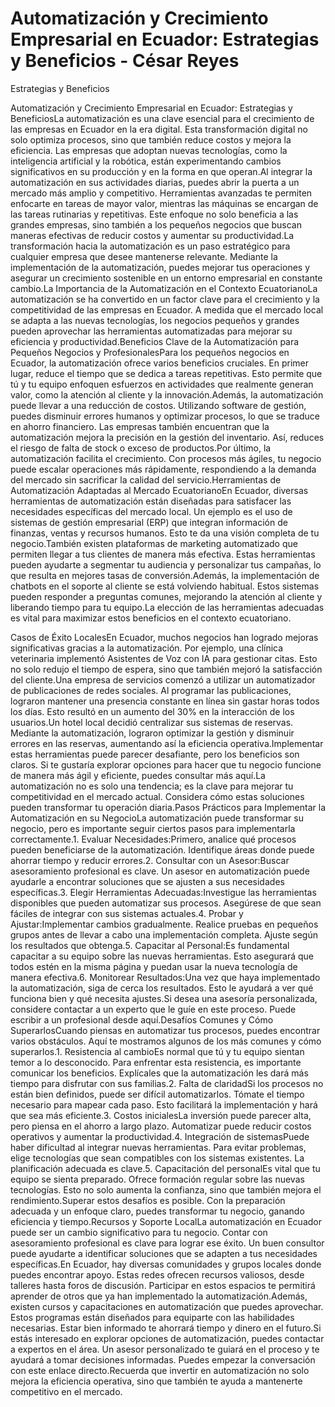 # Automatización y Crecimiento Empresarial en Ecuador: Estrategias y Beneficios - César Reyes
Estrategias y Beneficios
Automatización y Crecimiento Empresarial en Ecuador: Estrategias y BeneficiosLa automatización es una clave esencial para el crecimiento de las empresas en Ecuador en la era digital. Esta transformación digital no solo optimiza procesos, sino que también reduce costos y mejora la eficiencia. Las empresas que adoptan nuevas tecnologías, como la inteligencia artificial y la robótica, están experimentando cambios significativos en su producción y en la forma en que operan.Al integrar la automatización en sus actividades diarias, puedes abrir la puerta a un mercado más amplio y competitivo. Herramientas avanzadas te permiten enfocarte en tareas de mayor valor, mientras las máquinas se encargan de las tareas rutinarias y repetitivas. Este enfoque no solo beneficia a las grandes empresas, sino también a los pequeños negocios que buscan maneras efectivas de reducir costos y aumentar su productividad.La transformación hacia la automatización es un paso estratégico para cualquier empresa que desee mantenerse relevante. Mediante la implementación de la automatización, puedes mejorar tus operaciones y asegurar un crecimiento sostenible en un entorno empresarial en constante cambio.La Importancia de la Automatización en el Contexto EcuatorianoLa automatización se ha convertido en un factor clave para el crecimiento y la competitividad de las empresas en Ecuador. A medida que el mercado local se adapta a las nuevas tecnologías, los negocios pequeños y grandes pueden aprovechar las herramientas automatizadas para mejorar su eficiencia y productividad.Beneficios Clave de la Automatización para Pequeños Negocios y ProfesionalesPara los pequeños negocios en Ecuador, la automatización ofrece varios beneficios cruciales. En primer lugar, reduce el tiempo que se dedica a tareas repetitivas. Esto permite que tú y tu equipo enfoquen esfuerzos en actividades que realmente generan valor, como la atención al cliente y la innovación.Además, la automatización puede llevar a una reducción de costos. Utilizando software de gestión, puedes disminuir errores humanos y optimizar procesos, lo que se traduce en ahorro financiero. Las empresas también encuentran que la automatización mejora la precisión en la gestión del inventario. Así, reduces el riesgo de falta de stock o exceso de productos.Por último, la automatización facilita el crecimiento. Con procesos más ágiles, tu negocio puede escalar operaciones más rápidamente, respondiendo a la demanda del mercado sin sacrificar la calidad del servicio.Herramientas de Automatización Adaptadas al Mercado EcuatorianoEn Ecuador, diversas herramientas de automatización están diseñadas para satisfacer las necesidades específicas del mercado local. Un ejemplo es el uso de sistemas de gestión empresarial (ERP) que integran información de finanzas, ventas y recursos humanos. Esto te da una visión completa de tu negocio.También existen plataformas de marketing automatizado que permiten llegar a tus clientes de manera más efectiva. Estas herramientas pueden ayudarte a segmentar tu audiencia y personalizar tus campañas, lo que resulta en mejores tasas de conversión.Además, la implementación de chatbots en el soporte al cliente se está volviendo habitual. Estos sistemas pueden responder a preguntas comunes, mejorando la atención al cliente y liberando tiempo para tu equipo.La elección de las herramientas adecuadas es vital para maximizar estos beneficios en el contexto ecuatoriano.
Casos de Éxito LocalesEn Ecuador, muchos negocios han logrado mejoras significativas gracias a la automatización. Por ejemplo, una clínica veterinaria implementó Asistentes de Voz con IA para gestionar citas. Esto no solo redujo el tiempo de espera, sino que también mejoró la satisfacción del cliente.Una empresa de servicios comenzó a utilizar un automatizador de publicaciones de redes sociales. Al programar las publicaciones, lograron mantener una presencia constante en línea sin gastar horas todos los días. Esto resultó en un aumento del 30% en la interacción de los usuarios.Un hotel local decidió centralizar sus sistemas de reservas. Mediante la automatización, lograron optimizar la gestión y disminuir errores en las reservas, aumentando así la eficiencia operativa.Implementar estas herramientas puede parecer desafiante, pero los beneficios son claros. Si te gustaría explorar opciones para hacer que tu negocio funcione de manera más ágil y eficiente, puedes consultar más aquí.La automatización no es solo una tendencia; es la clave para mejorar tu competitividad en el mercado actual. Considera cómo estas soluciones pueden transformar tu operación diaria.Pasos Prácticos para Implementar la Automatización en su NegocioLa automatización puede transformar su negocio, pero es importante seguir ciertos pasos para implementarla correctamente.1. Evaluar Necesidades:Primero, analice qué procesos pueden beneficiarse de la automatización. Identifique áreas donde puede ahorrar tiempo y reducir errores.2. Consultar con un Asesor:Buscar asesoramiento profesional es clave. Un asesor en automatización puede ayudarle a encontrar soluciones que se ajusten a sus necesidades específicas.3. Elegir Herramientas Adecuadas:Investigue las herramientas disponibles que pueden automatizar sus procesos. Asegúrese de que sean fáciles de integrar con sus sistemas actuales.4. Probar y Ajustar:Implementar cambios gradualmente. Realice pruebas en pequeños grupos antes de llevar a cabo una implementación completa. Ajuste según los resultados que obtenga.5. Capacitar al Personal:Es fundamental capacitar a su equipo sobre las nuevas herramientas. Esto asegurará que todos estén en la misma página y puedan usar la nueva tecnología de manera efectiva.6. Monitorear Resultados:Una vez que haya implementado la automatización, siga de cerca los resultados. Esto le ayudará a ver qué funciona bien y qué necesita ajustes.Si desea una asesoría personalizada, considere contactar a un experto que le guíe en este proceso. Puede escribir a un profesional desde aquí.Desafíos Comunes y Cómo SuperarlosCuando piensas en automatizar tus procesos, puedes encontrar varios obstáculos. Aquí te mostramos algunos de los más comunes y cómo superarlos.1. Resistencia al cambioEs normal que tú y tu equipo sientan temor a lo desconocido. Para enfrentar esta resistencia, es importante comunicar los beneficios. Explícales que la automatización les dará más tiempo para disfrutar con sus familias.2. Falta de claridadSi los procesos no están bien definidos, puede ser difícil automatizarlos. Tómate el tiempo necesario para mapear cada paso. Esto facilitará la implementación y hará que sea más eficiente.3. Costos inicialesLa inversión puede parecer alta, pero piensa en el ahorro a largo plazo. Automatizar puede reducir costos operativos y aumentar la productividad.4. Integración de sistemasPuede haber dificultad al integrar nuevas herramientas. Para evitar problemas, elige tecnologías que sean compatibles con los sistemas existentes. La planificación adecuada es clave.5. Capacitación del personalEs vital que tu equipo se sienta preparado. Ofrece formación regular sobre las nuevas tecnologías. Esto no solo aumenta la confianza, sino que también mejora el rendimiento.Superar estos desafíos es posible. Con la preparación adecuada y un enfoque claro, puedes transformar tu negocio, ganando eficiencia y tiempo.Recursos y Soporte LocalLa automatización en Ecuador puede ser un cambio significativo para tu negocio. Contar con asesoramiento profesional es clave para lograr ese éxito. Un buen consultor puede ayudarte a identificar soluciones que se adapten a tus necesidades específicas.En Ecuador, hay diversas comunidades y grupos locales donde puedes encontrar apoyo. Estas redes ofrecen recursos valiosos, desde talleres hasta foros de discusión. Participar en estos espacios te permitirá aprender de otros que ya han implementado la automatización.Además, existen cursos y capacitaciones en automatización que puedes aprovechar. Estos programas están diseñados para equiparte con las habilidades necesarias. Estar bien informado te ahorrará tiempo y dinero en el futuro.Si estás interesado en explorar opciones de automatización, puedes contactar a expertos en el área. Un asesor personalizado te guiará en el proceso y te ayudará a tomar decisiones informadas. Puedes empezar la conversación con este enlace directo.Recuerda que invertir en automatización no solo mejora la eficiencia operativa, sino que también te ayuda a mantenerte competitivo en el mercado.